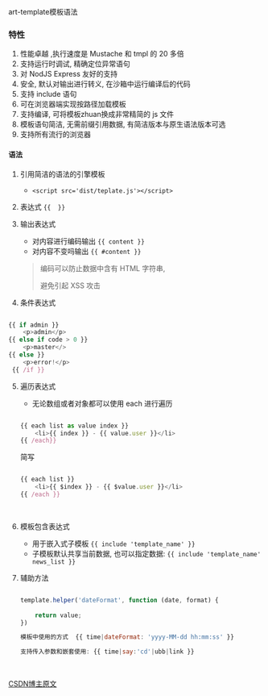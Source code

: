 art-template模板语法





### 特性



1.  性能卓越 ,执行速度是 Mustache 和 tmpl 的 20 多倍
2.  支持运行时调试, 精确定位异常语句
3.  对 NodJS Express 友好的支持
4.  安全, 默认对输出进行转义, 在沙箱中运行编译后的代码
5.  支持 include 语句
6.  可在浏览器端实现按路径加载模板
7.  支持编译, 可将模板zhuan换成非常精简的 js 文件
8.  模板语句简洁, 无需前缀引用数据, 有简洁版本与原生语法版本可选
9.  支持所有流行的浏览器



#### 语法



1.  引用简洁的语法的引擎模板

    -   `<script src='dist/teplate.js'></script>`

2.  表达式   `{{  }}`

3.  输出表达式

    -   对内容进行编码输出  `{{ content }}`
    -   对内容不变吗输出 `{{ #content }}`

    >   编码可以防止数据中含有 HTML 字符串, 
    >
    >   避免引起 XSS 攻击

4.  条件表达式

```javascript

{{ if admin }}
	<p>admin</p>
{{ else if code > 0 }}
	<p>master</>
{{ else }}
 	<p>error!</p>
 {{ /if }}
```

5.  遍历表达式

    -   无论数组或者对象都可以使用 each 进行遍历

    ```javascript

    {{ each list as value index }}
    	<li>{{ index }} - {{ value.user }}</li>
    {{ /each}}
    ```

    简写

    ```javascript

    {{ each list }}
    	<li>{{ $index }} - {{ $value.user }}</li>
    {{ /each }}
    ```

    ​

6.  模板包含表达式

    -   用于嵌入式子模板  `{{ include 'template_name' }}`
    -   子模板默认共享当前数据, 也可以指定数据: `{{ include 'template_name' news_list }}`

7.  辅助方法

    ```javascript

    template.helper('dateFormat', function (date, format) {
        
        return value;
    })

    模板中使用的方式  {{ time|dateFormat: 'yyyy-MM-dd hh:mm:ss' }}

    支持传入参数和嵌套使用: {{ time|say:'cd'|ubb|link }}
    ```

    ​



[CSDN博主原文](https://blog.csdn.net/pupilxiaoming/article/details/77118855)





